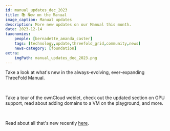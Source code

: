 ```yaml
---
id: manual_updates_dec_2023
title: 📚 New on the Manual
image_caption: Manual updates
description: More new updates on our Manual this month.  
date: 2023-12-14
taxonomies:
    people: [bernadette_amanda_caster]
    tags: [technology,update,threefold_grid,community,news]
    news-category: [foundation]
extra:
    imgPath: manual_updates_dec_2023.png
---
```



Take a look at what's new in the always-evolving, ever-expanding ThreeFold Manual.

<br/>

Take a tour of the ownCloud weblet, check out the updated section on GPU support, read about adding domains to a VM on the playground, and more.

<br/>

Read about all that's new recently [here](https://forum.threefold.io/t/manual-updates-december-2023/4162).